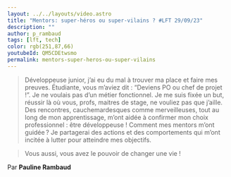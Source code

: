 ```yaml
---
layout: ../../layouts/video.astro
title: "Mentors: super-héros ou super-vilains ? #LFT 29/09/23"
description: ""
author: p_rambaud
tags: [lft, tech]
color: rgb(251,87,66)
youtubeId: QM5CDEtwsmo
permalink: mentors-super-heros-ou-super-vilains
---
```


> Développeuse junior, j’ai eu du mal à trouver ma place et faire mes preuves. Étudiante, vous m’aviez dit : “Deviens PO ou chef de projet !”. Je ne voulais pas d’un métier fonctionnel. Je me suis fixée un but, réussir là où vous, profs, maitres de stage, ne vouliez pas que j’aille. Des rencontres, cauchemardesques comme merveilleuses, tout au long de mon apprentissage, m’ont aidée à confirmer mon choix professionnel : être développeuse ! Comment mes mentors m’ont guidée ? Je partagerai des actions et des comportements qui m’ont incitée à lutter pour atteindre mes objectifs.

> Vous aussi, vous avez le pouvoir de changer une vie !

Par **Pauline Rambaud**

